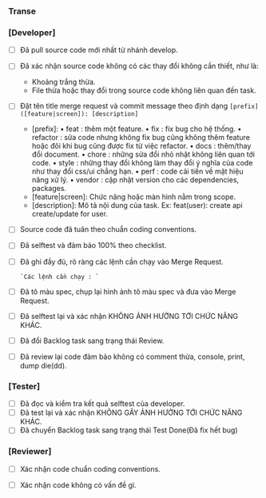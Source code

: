 ### Transe

### [Developer]
- [ ] Đã pull source code mới nhất từ nhánh develop.
- [ ] Đã xác nhận source code không có các thay đổi không cần thiết, như là:
  - Khoảng trắng thừa.
  - File thừa hoặc thay đổi trong source code không liên quan đến task.

- [ ] Đặt tên title merge request và commit message theo định dạng `[prefix]([feature|screen]): [description]`
  - [prefix]: •	feat      : thêm một feature.
              •	fix       : fix bug cho hệ thống.
              •	refactor  : sửa code nhưng không fix bug cũng không thêm feature hoặc đôi khi bug cũng được fix từ việc refactor.
              •	docs      : thêm/thay đổi document.
              •	chore     : những sửa đổi nhỏ nhặt không liên quan tới code.
              •	style     : những thay đổi không làm thay đổi ý nghĩa của code như thay đổi css/ui chẳng hạn.
              •	perf      : code cải tiến về mặt hiệu năng xử lý.
              •	vendor    : cập nhật version cho các dependencies, packages.
  - [feature|screen]: Chức năng hoặc màn hình nằm trong scope.
  - [description]: Mô tả nội dung của task.
  Ex: feat(user): create api create/update for user.

- [ ] Source code đã tuân theo chuẩn coding conventions.
- [ ] Đã selftest và đảm bảo 100% theo checklist.
- [ ] Đã ghi đầy đủ, rõ ràng các lệnh cần chạy vào Merge Request.

      `Các lệnh cần chạy : `

- [ ] Đã tô màu spec, chụp lại hình ảnh tô màu spec và đưa vào Merge Request.
- [ ] Đã selftest lại và xác nhận KHÔNG ẢNH HƯỞNG TỚI CHỨC NĂNG KHÁC.
- [ ] Đã đổi Backlog task sang trạng thái Review.
- [ ] Đã review lại code đảm bảo không có comment thừa, console, print, dump die(dd).

### [Tester]

- [ ] Đã đọc và kiểm tra kết quả selftest của developer.
- [ ] Đã test lại và xác nhận KHÔNG GÂY ẢNH HƯỞNG TỚI CHỨC NĂNG KHÁC.
- [ ] Đã chuyển Backlog task sang trạng thái Test Done(Đã fix hết bug)

### [Reviewer]

- [ ] Xác nhận code chuẩn coding conventions.
- [ ] Xác nhận code không có vấn đề gì.

